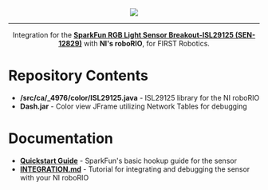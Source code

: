 <div align="center"><img src="http://i.imgur.com/kMnwB2H.png"/></div>
<hr>

<div align="center">Integration for the <b><a href="https://www.sparkfun.com/products/12829">SparkFun RGB Light Sensor Breakout-ISL29125 (SEN-12829)</a></b> with <b>NI's roboRIO</b>, for FIRST Robotics.</div>

<h1>Repository Contents</h1>
<ul>
    <li><b>/src/ca/_4976/color/ISL29125.java</b> - ISL29125 library for the NI roboRIO</li>
    <li><b>Dash.jar</b> - Color view JFrame utilizing Network Tables for debugging</li>
</ul>

<h1>Documentation</h1>
<ul>
    <li><b><a href="https://learn.sparkfun.com/tutorials/isl29125-rgb-light-sensor-hookup-guide">Quickstart Guide</a></b> - SparkFun's basic hookup guide for the sensor</li>
    <li><b><a href="https://github.com/frc4976/ISL29125_Breakout/blob/master/INTEGRATION.md">INTEGRATION.md</a></b> - Tutorial for integrating and debugging the sensor with your NI roboRIO</li>
</ul>